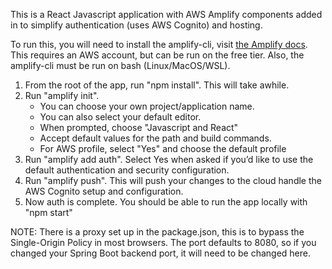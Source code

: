 This is a React Javascript application with AWS Amplify components added in to simplify authentication (uses AWS Cognito) and hosting. 

To run this, you will need to install the amplify-cli, visit [the Amplify docs](https://aws-amplify.github.io/docs/). This requires an AWS account, but can be run on the free tier. Also, the amplify-cli must be run on bash (Linux/MacOS/WSL).

1) From the root of the app, run "npm install". This will take awhile.
2) Run "amplify init". 
   - You can choose your own project/application name. 
   - You can also select your default editor. 
   - When prompted, choose "Javascript and React"
   - Accept default values for the path and build commands.
   - For AWS profile, select "Yes" and choose the default profile
3) Run "amplify add auth". Select Yes when asked if you’d like to use the default authentication and security configuration.
4) Run "amplify push". This will push your changes to the cloud handle the AWS Cognito setup and configuration.
5) Now auth is complete. You should be able to run the app locally with "npm start"

NOTE: There is a proxy set up in the package.json, this is to bypass the Single-Origin Policy in most browsers. The port defaults to 8080, so if you changed your Spring Boot backend port, it will need to be changed here.
